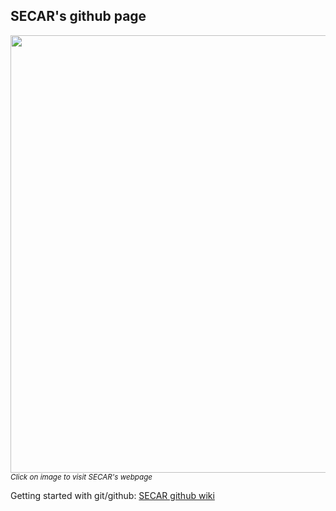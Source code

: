 ## SECAR's github page

[<img src="https://user-images.githubusercontent.com/20517222/181576496-b35a3116-e54d-4c45-8d68-2cbed450109c.png" width="700" />](http://secar.space/#)\
<sup> *Click on image to visit SECAR's webpage* </sup>

Getting started with git/github: [SECAR github wiki](https://github.com/SECAR-FRIB/.github/wiki)
